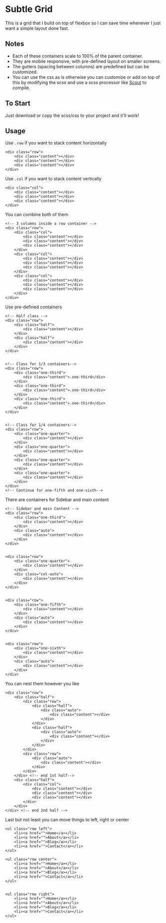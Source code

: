 # Subtle Grid

This is a grid that I build on top of flexbox so I can save time whenever I just want a simple layout done fast.

## Notes

- Each of these containers scale to 100% of the parent container.
- They are mobile responsive, with pre-defined layout on smaller screens.
- The gutters (spacing between columns) are predefined but can be customized.
- You can use the css as is otherwise you can customize or add on top of this by modifying the scss and use a scss processor like [Scout](http://scout-app.io/classic/) to compile.

## To Start

Just download or copy the scss/css to your project and it'll work!


## Usage

Use `.row` if you want to stack content horizontally

```
<div class="row">
	<div class="content"></div>
	<div class="content"></div>
	<div class="content"></div>
</div>
```

Use `.col` if you want to stack content vertically

```
<div class="col">
	<div class="content"></div>
	<div class="content"></div>
	<div class="content"></div>
</div>
```

You can combine both of them

```
<!-- 3 columns inside a row container -->
<div class="row">
	<div class="col">
		<div class="content"></div>
		<div class="content"></div>
		<div class="content"></div>
	</div>	
	<div class="col">
		<div class="content"></div>
		<div class="content"></div>
		<div class="content"></div>
	</div>
	<div class="col">
		<div class="content"></div>
		<div class="content"></div>
		<div class="content"></div>
	</div>
</div>

```

Use pre-defined containers

```
<!-- Half class -->
<div class="row">
	<div class="half">
		<div class="content"></div>
	</div>
	<div class="half">
		<div class="content"></div>
	</div>
</div>


<!-- Class for 1/3 containers-->
<div class="row">
	<div class="one-third">
		<div class="content">.one-third</div>
	</div>
	<div class="one-third">
		<div class="content">.one-third</div>
	</div>
	<div class="one-third">
		<div class="content">.one-third</div>
	</div>
</div>


<!-- Class for 1/4 containers-->
<div class="row">
	<div class="one-quarter">
		<div class="content"></div>
	</div>
	<div class="one-quarter">
		<div class="content"></div>
	</div>
	<div class="one-quarter">
		<div class="content"></div>
	</div>
	<div class="one-quarter">
		<div class="content"></div>
	</div>
</div>
<!-- Continue for one-fifth and one-sixth-->

```

There are containers for Sidebar and main content

```
<!-- Sidebar and main Content -->
<div class="row">
	<div class="one-third">
		<div class="content"></div>
	</div>
	<div class="auto">
		<div class="content"></div>
	</div>
</div>


<div class="row">
	<div class="one-quarter">
		<div class="content"></div>
	</div>
	<div class="col-auto">
		<div class="content"></div>
	</div>
</div>


<div class="row">
	<div class="one-fifth">
		<div class="content"></div>
	</div>
	<div class="auto">
		<div class="content"></div>
	</div>
</div>


<div class="row">
	<div class="one-sixth">
		<div class="content"></div>
	</div>
	<div class="auto">
		<div class="content"></div>
	</div>
</div>
```


You can nest them however you like

```
<div class="row">
	<div class="half">
		<div class="row">
			<div class="half">
				<div class="auto">
					<div class="content"></div>
				</div>
			</div>
			<div class="half">
				<div class="auto">
					<div class="content"></div>
				</div>
			</div>
		</div>
		<div class="row">
			<div class="auto">
				<div class="content"></div>
			</div>
		</div>
	</div> <!-- end 1st half-->
	<div class="half">
		<div class="col">
			<div class="content"></div>
			<div class="content"></div>
			<div class="content"></div>
		</div>
	</div>
</div> <!-- end 2nd half -->
```

Last but not least you can move things to left, right or center

```
<ul class="row left">
	<li><a href="">Home</a></li>
	<li><a href="">About</a></li>
	<li><a href="">Blog</a></li>
	<li><a href="">Contact</a></li>
</ul>

<ul class="row center">
	<li><a href="">Home</a></li>
	<li><a href="">About</a></li>
	<li><a href="">Blog</a></li>
	<li><a href="">Contact</a></li>
</ul>


<ul class="row right">
	<li><a href="">Home</a></li>
	<li><a href="">About</a></li>
	<li><a href="">Blog</a></li>
	<li><a href="">Contact</a></li>
</ul>
```


